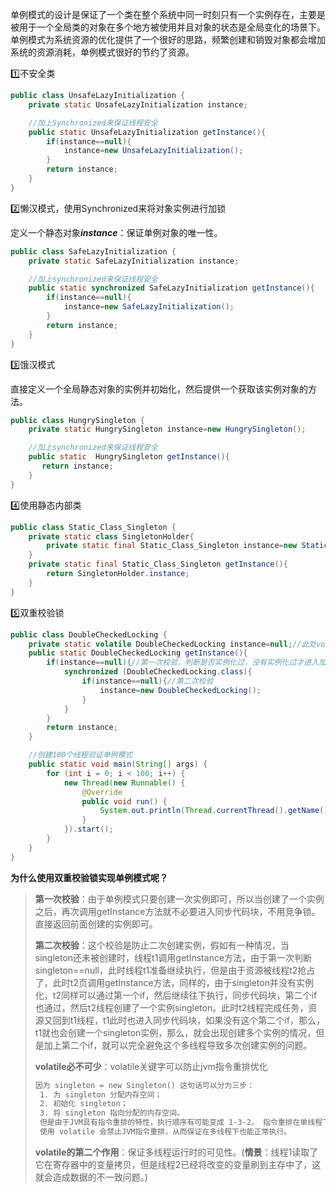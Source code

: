 ​		单例模式的设计是保证了一个类在整个系统中同一时刻只有一个实例存在，主要是被用于一个全局类的对象在多个地方被使用并且对象的状态是全局变化的场景下。单例模式为系统资源的优化提供了一个很好的思路，频繁创建和销毁对象都会增加系统的资源消耗，单例模式很好的节约了资源。



:one:不安全类

```java
public class UnsafeLazyInitialization {
    private static UnsafeLazyInitialization instance;

    //加上Synchronized来保证线程安全
    public static UnsafeLazyInitialization getInstance(){
        if(instance==null){
            instance=new UnsafeLazyInitialization();
        }
        return instance;
    }
}
```

:two:懒汉模式，使用Synchronized来将对象实例进行加锁

​		定义一个静态对象***instance***：保证单例对象的唯一性。

```java
public class SafeLazyInitialization {
    private static SafeLazyInitialization instance;

    //加上synchronized来保证线程安全
    public static synchronized SafeLazyInitialization getInstance(){
        if(instance==null){
            instance=new SafeLazyInitialization();
        }
        return instance;
    }
}
```

:three:饿汉模式

​		直接定义一个全局静态对象的实例并初始化，然后提供一个获取该实例对象的方法。

```java
public class HungrySingleton {
    private static HungrySingleton instance=new HungrySingleton();

    //加上synchronized来保证线程安全
    public static  HungrySingleton getInstance(){
       return instance;
    }
}
```

:four:使用静态内部类

```java
public class Static_Class_Singleton {
    private static class SingletonHolder{
        private static final Static_Class_Singleton instance=new Static_Class_Singleton();
    }
    private static final Static_Class_Singleton getInstance(){
        return SingletonHolder.instance;
    }
}
```

:five:双重校验锁

```java
public class DoubleCheckedLocking {
    private static volatile DoubleCheckedLocking instance=null;//此处volatile也是必不可少，防止JVM指令重排
    public static DoubleCheckedLocking getInstance(){
        if(instance==null){//第一次校验，判断是否实例化过，没有实例化过才进⼊加锁代码
            synchronized (DoubleCheckedLocking.class){
                if(instance==null){//第二次校验
                    instance=new DoubleCheckedLocking();
                }
            }
        }
        return instance;
    }

    //创建100个线程验证单例模式
    public static void main(String[] args) {
        for (int i = 0; i < 100; i++) {
            new Thread(new Runnable() {
                @Override
                public void run() {
                    System.out.println(Thread.currentThread().getName()+":"+DoubleCheckedLocking.getInstance().hashCode());
                }
            }).start();
        }
    }
}
```

**为什么使用双重校验锁实现单例模式呢？**

> **第一次校验**：由于单例模式只要创建一次实例即可，所以当创建了一个实例之后，再次调用getInstance方法就不必要进入同步代码块，不用竞争锁。直接返回前面创建的实例即可。
>
> **第二次校验**：这个校验是防止二次创建实例，假如有一种情况，当singleton还未被创建时，线程t1调用getInstance方法，由于第一次判断singleton==null，此时线程t1准备继续执行，但是由于资源被线程t2抢占了，此时t2页调用getInstance方法，同样的，由于singleton并没有实例化，t2同样可以通过第一个if，然后继续往下执行，同步代码块，第二个if也通过，然后t2线程创建了一个实例singleton。此时t2线程完成任务，资源又回到t1线程，t1此时也进入同步代码块，如果没有这个第二个if，那么，t1就也会创建一个singleton实例，那么，就会出现创建多个实例的情况，但是加上第二个if，就可以完全避免这个多线程导致多次创建实例的问题。
>
> **volatile必不可少**：volatile关键字可以防止jvm指令重排优化
>
> ```tex
> 因为 singleton = new Singleton() 这句话可以分为三步：
>  1. 为 singleton 分配内存空间；
>  2. 初始化 singleton；
>  3. 将 singleton 指向分配的内存空间。
>  但是由于JVM具有指令重排的特性，执行顺序有可能变成 1-3-2。 指令重排在单线程下不会出现问题，但是在多线程下会导致一个线程获得一个未初始化的实例。例如：线程T1执行了1和3，此时T2调用 getInstance() 后发现 singleton 不为空，因此返回 singleton， 但是此时的 singleton 还没有被初始化。
>  使用 volatile 会禁止JVM指令重排，从而保证在多线程下也能正常执行。
> ```
>
> **volatile的第二个作用**：保证多线程运行时的可见性。(**情景**：线程1读取了它在寄存器中的变量拷贝，但是线程2已经将改变的变量刷到主存中了，这就会造成数据的不一致问题。)